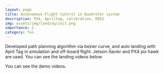 ```yaml
---
layout: page
title: Autonomous Flight Control in Quadrotor system
description: PX4, Apriltag, calibration, ROS2
img: assets/img/landing/init.png
importance: 2
category: fun
---
```


Developed path planning algorithm via bezier curve, and auto landing with April Tag in simulation and off-board flight. Jetson-Xavier and PX4 pix hawk are used. You can see the landing videos below.



You can see the demo videos.

